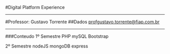 #Digital Platform Experience
_____________________________

#Professor: Gustavo Torrente
##Dados
profgustavo.torrente@fiap.com.br

_____________________________

###Conteudo
1º Semestre
PHP
mySQL
Bootstrap

2º Semestre
nodeJS
mongoDB
express
